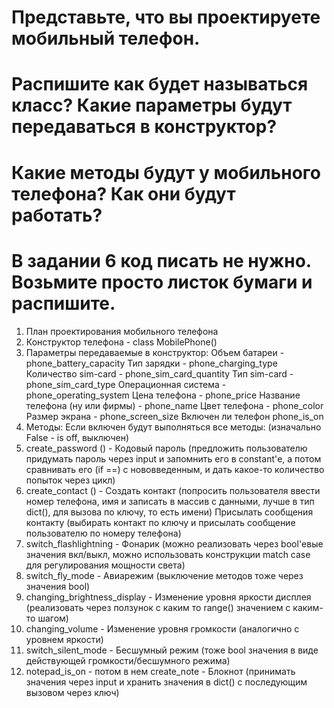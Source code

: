 # Представьте, что вы проектируете мобильный телефон.
# Распишите как будет называться класс? Какие параметры будут передаваться в конструктор?
# Какие методы будут у мобильного телефона? Как они будут работать?
# В задании 6 код писать не нужно. Возьмите просто листок бумаги и распишите.



1. План проектирования мобильного телефона
2. Конструктор телефона - class MobilePhone()
3. Параметры передаваемые в конструктор:
Объем батареи - phone_battery_capacity
Тип зарядки - phone_charging_type
Количество sim-card - phone_sim_card_quantity
Тип sim-card - phone_sim_card_type
Операционная система - phone_operating_system
Цена телефона - phone_price
Название телефона (ну или фирмы) - phone_name
Цвет телефона - phone_color
Размер экрана - phone_screen_size
Включен ли телефон phone_is_on
4. Методы:
Если включен будут выполняться все методы: (изначально False - is off, выключен)
1. create_password () - Кодовый пароль (предложить пользователю придумать пароль через input и запомнить его в constant'е, а потом сравнивать его (if ==) с нововведенным, и дать какое-то количество попыток через цикл)
2. create_contact () - Создать контакт (попросить пользователя ввести номер телефона, имя и записать в массив с данными, лучше в тип dict(), для вызова по ключу, то есть имени)
Присылать сообщения контакту (выбирать контакт по ключу и присылать сообщение пользователю по номеру телефона)
3. switch_flashlightning - Фонарик (можно реализовать через bool'евые значения вкл/выкл, можно использовать конструкции match case для регулирования мощности света)
4. switch_fly_mode - Авиарежим (выключение методов тоже через значения bool)
5. changing_brightness_display - Изменение уровня яркости дисплея (реализовать через ползунок с каким то range() значением с каким-то шагом)
6. changing_volume - Изменение уровня громкости (аналогично с уровнем яркости)
7. switch_silent_mode - Бесшумный режим (тоже bool значения в виде действующей громкости/бесшумного режима)
8. notepad_is_on - потом в нем create_note - Блокнот (принимать значения через input и хранить значения в dict() с последующим вызовом через ключ)







